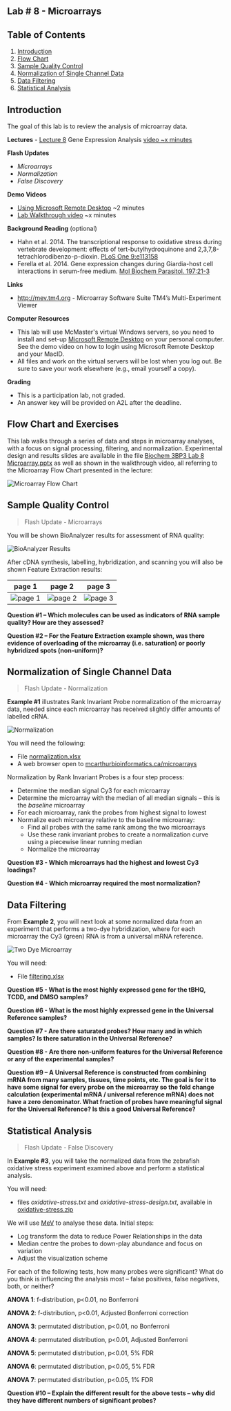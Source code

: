 ## Lab # 8 - Microarrays

## Table of Contents
1. [Introduction](#intro)
2. [Flow Chart](#flowcart)
3. [Sample Quality Control](#qc)
4. [Normalization of Single Channel Data](#normalization)
5. [Data Filtering](#filtering)
6. [Statistical Analysis](#statistics)

<a name="intro"></a>
## Introduction

The goal of this lab is to review the analysis of microarray data.

**Lectures** - [Lecture 8](https://github.com/agmcarthur/Biochem-3BP3/blob/master/Lectures/Lecture%207%20-%20Gene%20Expression.pptx) Gene Expression Analysis [video ~x minutes]()

**Flash Updates**
* *Microarrays* 
* *Normalization* 
* *False Discovery* 

**Demo Videos**
* [Using Microsoft Remote Desktop](https://mcmasteru365-my.sharepoint.com/:v:/g/personal/mcarthua_mcmaster_ca/EW0MD7r2VKNLiF9NcTSWalIBjrQKxeVJVoo6DCF06gFWUQ) ~2 minutes
* [Lab Walkthrough video]() ~x minutes

**Background Reading** (optional)
* Hahn et al. 2014. The transcriptional response to oxidative stress during vertebrate development: effects of tert-butylhydroquinone and 2,3,7,8-tetrachlorodibenzo-p-dioxin. [PLoS One 9:e113158](https://www.ncbi.nlm.nih.gov/pubmed/?term=25402455)
* Ferella et al. 2014. Gene expression changes during Giardia-host cell interactions in serum-free medium. [Mol Biochem Parasitol. 197:21-3](https://www.ncbi.nlm.nih.gov/pubmed/?term=25286381)

**Links**
* http://mev.tm4.org - Microarray Software Suite TM4’s Multi-Experiment Viewer

**Computer Resources**
* This lab will use McMaster's virtual Windows servers, so you need to install and set-up [Microsoft Remote Desktop](https://uts.mcmaster.ca/services/teaching-and-learning/computer-labs/#tab-content-how-to-connect) on your personal computer. See the demo video on how to login using Microsoft Remote Desktop and your MacID.
* All files and work on the virtual servers will be lost when you log out. Be sure to save your work elsewhere (e.g., email yourself a copy).

**Grading**
* This is a participation lab, not graded.
* An answer key will be provided on A2L after the deadline.

<a name="flowcart"></a>
## Flow Chart and Exercises

This lab walks through a series of data and steps in microarray analyses, with a focus on signal processing, filtering, and normalization. Experimental design and results slides are available in the file [Biochem 3BP3 Lab 8 Microarray.pptx](Biochem_3BP3_Lab8_Microarray.pptx) as well as shown in the walkthrough video, all referring to the Microarray Flow Chart presented in the lecture:

![Microarray Flow Chart](img/flowchart.jpg)

<a name="qc"></a>
## Sample Quality Control

> Flash Update - Microarrays 

You will be shown BioAnalyzer results for assessment of RNA quality:

![BioAnalyzer Results](img/bioanalyzer.jpg)

After cDNA synthesis, labelling, hybridization, and scanning you will also be shown Feature Extraction results:

| page 1 | page 2 | page 3 |
|-----|-----|-----|
| ![page 1](img/agilent1.jpg) | ![page 2](img/agilent2.jpg) | ![page 3](img/agilent3.jpg) | 

**Question #1 – Which molecules can be used as indicators of RNA sample quality? How are they assessed?**

**Question #2 – For the Feature Extraction example shown, was there evidence of overloading of the microarray (i.e. saturation) or poorly hybridized spots (non-uniform)?**

<a name="normalization"></a>
## Normalization of Single Channel Data

> Flash Update - Normalization 

**Example #1** illustrates Rank Invariant Probe normalization of the microarray data, needed since each microarray has received slightly differ amounts of labelled cRNA.  

![Normalization](img/normalization.jpg)

You will need the following:

* File [normalization.xlsx](https://github.com/agmcarthur/Biochem-3BP3/blob/master/Lab_8_Microarrays/normalization.xlsx)
* A web browser open to [mcarthurbioinformatics.ca/microarrays](http://mcarthurbioinformatics.ca/microarrays)

Normalization by Rank Invariant Probes is a four step process:

* Determine the median signal Cy3 for each microarray
* Determine the microarray with the median of all median signals – this is the *baseline* microarray
* For each microarray, rank the probes from highest signal to lowest
* Normalize each microarray relative to the baseline microarray:
  * Find all probes with the same rank among the two microarrays
  * Use these rank invariant probes to create a normalization curve using a piecewise linear running median
  * Normalize the microarray

**Question #3 - Which microarrays had the highest and lowest Cy3 loadings?**

**Question #4 - Which microarray required the most normalization?**

<a name="filtering"></a>
## Data Filtering

From **Example 2**, you will next look at some normalized data from an experiment that performs a two-dye hybridization, where for each microarray the Cy3 (green) RNA is from a universal mRNA reference. 

![Two Dye Microarray](img/twodye.jpg)

You will need:

* File [filtering.xlsx](filtering.xlsx)

**Question #5 - What is the most highly expressed gene for the tBHQ, TCDD, and DMSO samples?**

**Question #6 - What is the most highly expressed gene in the Universal Reference samples?**

**Question #7 - Are there saturated probes? How many and in which samples? Is there saturation in the Universal Reference?**

**Question #8 - Are there non-uniform features for the Universal Reference or any of the experimental samples?**

**Question #9 – A Universal Reference is constructed from combining mRNA from many samples, tissues, time points, etc. The goal is for it to have some signal for every probe on the microarray so the fold change calculation (experimental mRNA / universal reference mRNA) does not have a zero denominator. What fraction of probes have meaningful signal for the Universal Reference? Is this a good Universal Reference?**

<a name="statistics"></a>
## Statistical Analysis

> Flash Update - False Discovery 

In **Example #3**, you will take the normalized data from the zebrafish oxidative stress experiment examined above and perform a statistical analysis. 

You will need:

* files *oxidative-stress.txt* and *oxidative-stress-design.txt*, available in [oxidative-stress.zip](oxidative-stress.zip)

We will use [MeV](http://mev.tm4.org) to analyse these data. Initial steps:

* Log transform the data to reduce Power Relationships in the data
* Median centre the probes to down-play abundance and focus on variation
* Adjust the visualization scheme

For each of the following tests, how many probes were significant? What do you think is influencing the analysis most – false positives, false negatives, both, or neither?

**ANOVA 1**: f-distribution, p<0.01, no Bonferroni 

**ANOVA 2**: f-distribution, p<0.01, Adjusted Bonferroni correction

**ANOVA 3**: permutated distribution, p<0.01, no Bonferroni 

**ANOVA 4**: permutated distribution, p<0.01, Adjusted Bonferroni 

**ANOVA 5**: permutated distribution, p<0.01, 5% FDR

**ANOVA 6**: permutated distribution, p<0.05, 5% FDR

**ANOVA 7**: permutated distribution, p<0.05, 1% FDR

**Question #10 – Explain the different result for the above tests – why did they have different numbers of significant probes?**

